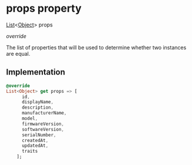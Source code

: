 


# props property








[List](https://api.dart.dev/stable/2.12.3/dart-core/List-class.html)&lt;[Object](https://api.dart.dev/stable/2.12.3/dart-core/Object-class.html)> props
  
_override_



<p>The list of properties that will be used to determine whether
two instances are equal.</p>



## Implementation

```dart
@override
List<Object> get props => [
      id,
      displayName,
      description,
      manufacturerName,
      model,
      firmwareVersion,
      softwareVersion,
      serialNumber,
      createdAt,
      updatedAt,
      traits
    ];
```








